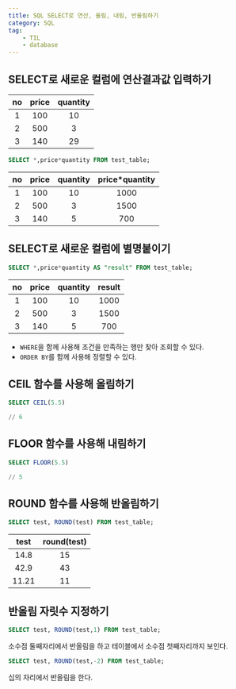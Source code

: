 ```yaml
---
title: SQL SELECT로 연산, 올림, 내림, 반올림하기
category: SQL
tag: 
	- TIL
	- database
---
```


## SELECT로 새로운 컬럼에 연산결과값 입력하기

|no|price|quantity|
|:---:|:---:|:---:|
|1|100|10|
|2|500|3|
|3|140|29|

```sql
SELECT *,price*quantity FROM test_table;
```

|no|price|quantity|price*quantity|
|:---:|:---:|:---:|:---:|
|1|100|10|1000|
|2|500|3|1500|
|3|140|5|700|


## SELECT로 새로운 컬럼에 별명붙이기
```sql
SELECT *,price*quantity AS "result" FROM test_table; 
```

|no|price|quantity|result|
|:---:|:---:|:---:|:---:|
|1|100|10|1000|
|2|500|3|1500|
|3|140|5|700|


- `WHERE`을 함께 사용해 조건을 만족하는 행만 찾아 조회할 수 있다. 
- `ORDER BY`를 함께 사용해 정렬할 수 있다.

## CEIL 함수를 사용해 올림하기

```sql
SELECT CEIL(5.5)

// 6
```

## FLOOR 함수를 사용해 내림하기

```sql
SELECT FLOOR(5.5)

// 5
```

## ROUND 함수를 사용해 반올림하기
```sql
SELECT test, ROUND(test) FROM test_table;
```

|test|round(test)|
|:--:|:--:|
|14.8|15|
|42.9|43|
|11.21|11|

## 반올림 자릿수 지정하기

```sql
SELECT test, ROUND(test,1) FROM test_table;
```
소수점 둘째자리에서 반올림을 하고 테이블에서 소수점 첫째자리까지 보인다.

```sql
SELECT test, ROUND(test,-2) FROM test_table;
```
십의 자리에서 반올림을 한다.